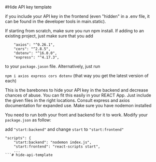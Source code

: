 #Hide API key template

if you include your API key in the frontend (even "hidden" in a .env file, it can be found in the developer tools in main.static).

If starting from scratch, make sure you run npm install. If adding to an existing project, just make sure that you add
```
    "axios": "^0.26.1",
    "cors": "^2.8.5",
    "dotenv": "^16.0.0",
    "express": "^4.17.3",
```

to your `package.jason` file. Alternatively, just run

`npm i axios express cors dotenv` (that way you get the latest version of each)

This is the barebones to hide your API key in the backend and decrease chances of abuse.
You can fit this easily in your REACT App. Just include the given files in the right locations.
Consult express and axios documentation for expanded use.
Make sure you have nodemon installed

You need to run both your front and backend for it to work. Modify your `package.json` as follow:

add `"start:backend"` and change `start` to `"start:frontend"`

```
"scripts": {
    "start:backend": "nodemon index.js",
    "start:frontend": "react-scripts start",
    ...
```#   h i d e - a p i - t e m p l a t e  
 